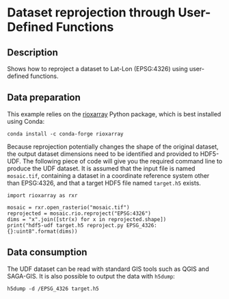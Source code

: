# Dataset reprojection through User-Defined Functions

## Description

Shows how to reproject a dataset to Lat-Lon (EPSG:4326) using
user-defined functions.

## Data preparation

This example relies on the [rioxarray](https://pypi.org/project/rioxarray/)
Python package, which is best installed using Conda:

```
conda install -c conda-forge rioxarray
```

Because reprojection potentially changes the shape of the original dataset,
the output dataset dimensions need to be identified and provided to HDF5-UDF.
The following piece of code will give you the required command line to produce
the UDF dataset. It is assumed that the input file is named `mosaic.tif`,
containing a dataset in a coordinate reference system other than EPSG:4326,
and that a target HDF5 file named `target.h5` exists.

```
import rioxarray as rxr

mosaic = rxr.open_rasterio("mosaic.tif")
reprojected = mosaic.rio.reproject("EPSG:4326")
dims = "x".join([str(x) for x in reprojected.shape])
print("hdf5-udf target.h5 reproject.py EPSG_4326:{}:uint8".format(dims))
```

## Data consumption

The UDF dataset can be read with standard GIS tools such as QGIS and SAGA-GIS.
It is also possible to output the data with `h5dump`:

```
h5dump -d /EPSG_4326 target.h5
```
